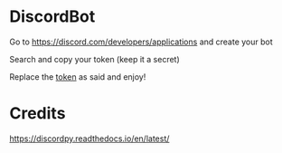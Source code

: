 # DiscordBot
Go to https://discord.com/developers/applications and create your bot

Search and copy your token (keep it a secret)

Replace the [token](bot.py) as said and enjoy!

# Credits
https://discordpy.readthedocs.io/en/latest/
